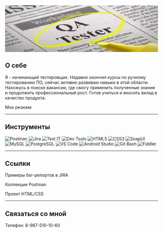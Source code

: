 ![Header](https://github.com/helg1985/helg1985/blob/main/assets/original1.jpg)

## О себе
Я - начинающий тестировщик. Недавно окончил курсы по ручному тестированию ПО, сейчас активно развиваю навыки в этой области. Нахожусь в поиске вакансии, где смогу применить полученные знания и продолжить профессиональный рост. Готов учиться и вносить вклад в качество продукта.

Мое резюме

---

## Инструменты

![Postman](https://img.shields.io/badge/Postman-FF6C37?style=for-the-badge&logo=postman&logoColor=white)
![Jira](https://img.shields.io/badge/Jira-0052CC?style=for-the-badge&logo=jira&logoColor=white)
![Test IT](https://img.shields.io/badge/Test_IT-2C2F33?style=for-the-badge&logo=testlio&logoColor=white)
![Dev Tools](https://img.shields.io/badge/Dev_Tools-4285F4?style=for-the-badge&logo=google-chrome&logoColor=white)
![HTML5](https://img.shields.io/badge/HTML5-E34F26?style=for-the-badge&logo=html5&logoColor=white)
![CSS3](https://img.shields.io/badge/CSS3-1572B6?style=for-the-badge&logo=css3&logoColor=white)
![SoapUI](https://img.shields.io/badge/SoapUI-5C5C5C?style=for-the-badge&logo=postman&logoColor=white)
![MySQL](https://img.shields.io/badge/MySQL-4479A1?style=for-the-badge&logo=mysql&logoColor=white)
![PostgreSQL](https://img.shields.io/badge/PostgreSQL-4169E1?style=for-the-badge&logo=postgresql&logoColor=white)
![VS Code](https://img.shields.io/badge/VS_Code-007ACC?style=for-the-badge&logo=visual-studio-code&logoColor=white)
![Android Studio](https://img.shields.io/badge/Android_Studio-3DDC84?style=for-the-badge&logo=android-studio&logoColor=white)
![Git Bash](https://img.shields.io/badge/Git_Bash-F05032?style=for-the-badge&logo=git&logoColor=white)
![Fiddler](https://img.shields.io/badge/Fiddler-8CC4D9?style=for-the-badge&logo=telerik&logoColor=black)

---

## Ссылки

Примеры баг-репортов в JIRA

Коллекции Postman

Проект HTML/CSS 

---

## Связаться со мной

Телефон: 8-987-510-10-60
